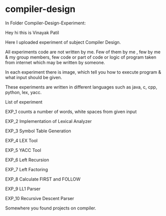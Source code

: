 # compiler-design

In Folder Compiler-Design-Experiment:

Hey hi this is Vinayak Patil

Here I uploaded experiment of subject Compiler Design.

All experiments code are not written by me. Few of them by me , few by me & my group members, few code or part of code or logic of program taken from internet which may be written by someone.

In each experiment there is image, which tell you how to execute program & what input should be given.

These experiments are written in different languages such as java, c, cpp, python, lex, yacc.


List of experiment


EXP_1    counts a number of words, white spaces from given input


EXP_2    Implementation of Lexical Analyzer


EXP_3    Symbol Table Generation


EXP_4    LEX Tool


EXP_5    YACC Tool


EXP_6    Left Recursion


EXP_7    Left Factoring


EXP_8    Calculate FIRST and FOLLOW


EXP_9    LL1 Parser


EXP_10    Recursive Descent Parser


Somewhere you found projects on compiler.
